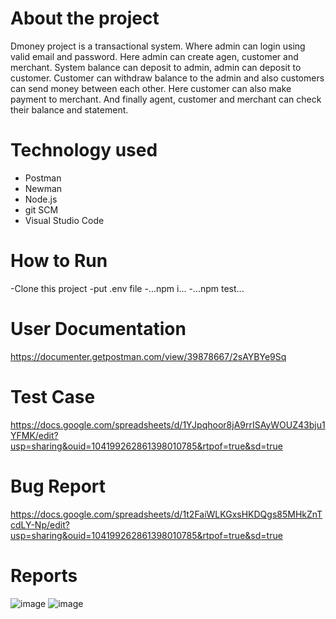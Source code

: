 # About the project
Dmoney project is a transactional system. Where admin can login using valid email and password. Here admin can create agen, customer and merchant. System balance can deposit to admin, admin can deposit to customer. Customer can withdraw balance to the admin and also customers can send money between each other. Here customer can also make payment to merchant. And finally agent, customer and merchant can check their balance and statement.
# Technology used
- Postman
- Newman
- Node.js
- git SCM
- Visual Studio Code
# How to Run
-Clone this project
-put .env file
-...npm i...
-...npm test...
# User Documentation
https://documenter.getpostman.com/view/39878667/2sAYBYe9Sq
# Test Case
https://docs.google.com/spreadsheets/d/1YJpqhoor8jA9rrISAyWOUZ43bju1YFMK/edit?usp=sharing&ouid=104199262861398010785&rtpof=true&sd=true
# Bug Report
https://docs.google.com/spreadsheets/d/1t2FaiWLKGxsHKDQgs85MHkZnTcdLY-Np/edit?usp=sharing&ouid=104199262861398010785&rtpof=true&sd=true
# Reports
![image](https://github.com/user-attachments/assets/31bd6058-0faa-4de5-8d9f-8351860a4db2)
![image](https://github.com/user-attachments/assets/40521070-81ca-41ad-8060-dfb4054f6384)
